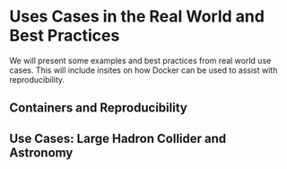 # Uses Cases in the Real World and Best Practices

We will present some examples and best practices from real world use cases.  This will
include insites on how Docker can be used to assist with reproducibility.

## Containers and Reproducibility
## Use Cases: Large Hadron Collider and Astronomy
